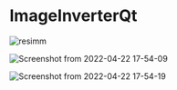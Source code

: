 # ImageInverterQt

![resimm](https://user-images.githubusercontent.com/79419141/164739899-1bbd4b3d-f793-49cd-9fca-e8aa9653d964.png)

![Screenshot from 2022-04-22 17-54-09](https://user-images.githubusercontent.com/79419141/164739944-d892b679-51ce-49c2-a890-e784d3bea80d.png)

![Screenshot from 2022-04-22 17-54-19](https://user-images.githubusercontent.com/79419141/164739954-9df656ce-5c9c-44f9-bbb0-058ec38772e5.png)

